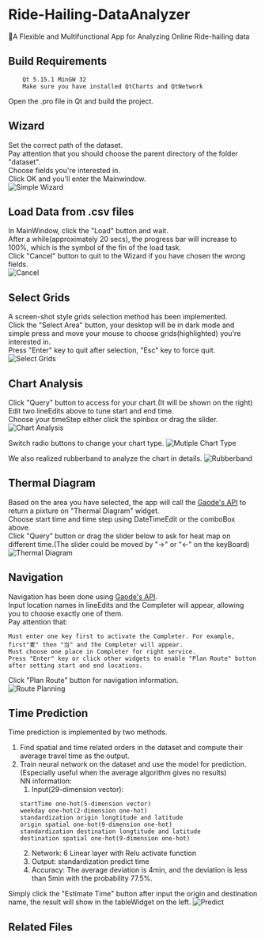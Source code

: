 # Ride-Hailing-DataAnalyzer
🚖A Flexible and Multifunctional App for Analyzing Online Ride-hailing data

## Build Requirements

```shell
    Qt 5.15.1 MinGW 32 
    Make sure you have installed QtCharts and QtNetwork
```
Open the .pro file in Qt and build the project.

## Wizard

Set the correct path of the dataset.  
Pay attention that you should choose the parent directory of the folder "dataset".  
Choose fields you're interested in.  
Click OK and you'll enter the Mainwindow.  
![Simple Wizard](GIF/Wizard.gif)

## Load Data from .csv files

In MainWindow, click the "Load" button and wait.  
After a while(approximately 20 secs), the progress bar will increase to 100%, which is the symbol of the fin of the load task.  
Click "Cancel" button to quit to the Wizard if you have chosen the wrong fields.  
![Cancel](GIF/Cancel.gif)

## Select Grids

A screen-shot style grids selection method has been implemented.  
Click the "Select Area" button, your desktop will be in dark mode and simple press and move your mouse to choose grids(highlighted) you're interested in.    
Press "Enter" key to quit after selection, "Esc" key to force quit.  
![Select Grids](GIF/SelectAndLoad.gif)

## Chart Analysis

Click "Query" button to access for your chart.(It will be shown on the right)   
Edit two lineEdits above to tune start and end time.  
Choose your timeStep either click the spinbox or drag the slider.    
![Chart Analysis](GIF/OrderChart.gif)

Switch radio buttons to change your chart type.
![Mutiple Chart Type](GIF/MultipleCharts.gif)

We also realized rubberband to analyze the chart in details.
![Rubberband](GIF/ChartView.gif)

## Thermal Diagram

Based on the area you have selected, the app will call the [Gaode's API](https://lbs.amap.com/api/webservice/) to return a pixture on "Thermal Diagram" widget.  
Choose start time and time step using DateTimeEdit or the comboBox above.  
Click "Query" button or drag the slider below to ask for heat map on different time.(The slider could be moved by "→" or "←" on the keyBoard)  
![Thermal Diagram](GIF/ThermalDiagram.gif)

## Navigation

Navigation has been done using [Gaode's API](https://lbs.amap.com/api/webservice/).  
Input location names in lineEdits and the Completer will appear, allowing you to choose exactly one of them.  
Pay attention that:
```
Must enter one key first to activate the Completer. For example, first"麦" then "当" and the Completer will appear.
Must choose one place in Completer for right service.
Press "Enter" key or click other widgets to enable "Plan Route" button after setting start and end locations.
```  
Click "Plan Route" button for navigation information.  
![Route Planning](GIF/Navigation.gif)

## Time Prediction

Time prediction is implemented by two methods.  
1. Find spatial and time related orders in the dataset and compute their average travel time as the output.  
2. Train neural network on the dataset and use the model for prediction.(Especially useful when the average algorithm gives no results)  
   NN information:  
    1. Input(29-dimension vector):
    ```
    startTime one-hot(5-dimension vector)
    weekday one-hot(2-dimension one-hot)
    standardization origin longtitude and latitude
    origin spatial one-hot(9-dimension one-hot)
    standardization destination longtitude and latitude
    destination spatial one-hot(9-dimension one-hot)
    ```
    2. Network: 6 Linear layer with Relu activate function  
    3. Output: standardization predict time  
    4. Accuracy: The average deviation is 4min, and the deviation is less than 5min with the probability 77.5%.  
        
Simply click the "Estimate Time" button after input the origin and destination name, the result will show in the tableWidget on the left.
![Predict](GIF/Predict.gif)

## Related Files

